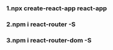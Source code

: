 ### 1.npx create-react-app react-app 
         
### 2.npm i react-router -S

### 3.npm i react-router-dom -S
